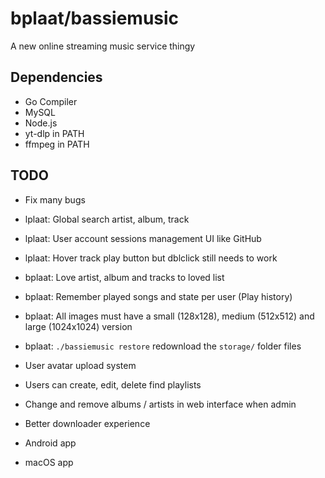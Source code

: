 # bplaat/bassiemusic
A new online streaming music service thingy

## Dependencies
- Go Compiler
- MySQL
- Node.js
- yt-dlp in PATH
- ffmpeg in PATH

## TODO
- Fix many bugs

- lplaat: Global search artist, album, track
- lplaat: User account sessions management UI like GitHub
- lplaat: Hover track play button but dblclick still needs to work
- bplaat: Love artist, album and tracks to loved list
- bplaat: Remember played songs and state per user (Play history)
- bplaat: All images must have a small (128x128), medium (512x512) and large (1024x1024) version
- bplaat: `./bassiemusic restore` redownload the `storage/` folder files

- User avatar upload system
- Users can create, edit, delete find playlists
- Change and remove albums / artists in web interface when admin
- Better downloader experience
- Android app
- macOS app
